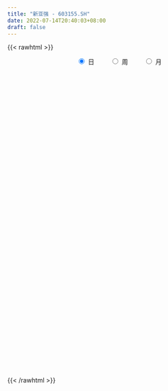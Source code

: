 ```yaml
---
title: "新亚强 - 603155.SH"
date: 2022-07-14T20:40:03+08:00
draft: false
---
```

{{< rawhtml >}}
    <div style="text-align: center">
        <label style="padding: 1rem;"><input style="margin-right: .5rem" type="radio" name="period" value="D" checked onclick="period_change(this)">日</label>
        <label style="padding: 1rem;"><input style="margin-right: .5rem" type="radio" name="period" value="W" onclick="period_change(this)">周</label>
        <label style="padding: 1rem;"><input style="margin-right: .5rem" type="radio" name="period" value="M" onclick="period_change(this)">月</label>
    </div>
    <div id="chart" style="height: 700px;"></div> 
    <script type="text/javascript">
        const D_v = [2414.57,8352.86,31659.0,10694.0,133018.47,114106.49,79923.7,61634.74,52717.98,38882.07,50393.34,85886.61,69525.18,61823.16,85232.0,49557.25,38184.19,37395.96,28034.02,25984.31,18025.62,13887.22,24517.05,77130.79,76367.23,40359.16,29489.84,36911.74,24663.88,22888.66,34812.54,33581.29,20631.08,43299.77,34887.18,43182.55,42219.74,54684.02,52081.02,62813.73,39204.67,32555.64,55816.48,50412.89,92476.45,65145.58,51454.07,39591.82,40598.92,44161.35,68801.12,50462.66,38496.68,38474.87,36263.2,27088.98,29792.45,18061.71,19647.12,27623.89,19698.21,13128.52,12598.98,27465.77,17713.25,16117.83,12436.55,15502.01,9098.97,24014.18,13268.0,12500.66,16452.62,13990.66,14350.7,13849.0,15924.44,9116.37,16024.1,12142.0,19321.45,11811.67,15769.85,13102.81,10718.2,18884.56,10010.57,9820.61,9720.39,15295.97,15094.24,13867.92,9808.91,18852.07,12024.7,11437.75,12092.07,35636.89,49380.89,26080.84,20647.04,15007.51,11797.5,17050.08,18762.84,17796.77,14814.87,8721.31,16662.2,12656.37,14098.57,15242.48,21306.94,12920.99,18774.4,14607.0,11294.61,25875.78,18686.18,14224.86,20780.02,8665.0,9684.06,15723.36,6510.0,3903.0,8221.0,5332.72,5250.0,4816.3,52265.0,31526.54,17788.7,14230.0,16488.83,6894.0,9428.6,10684.3,4785.0,6130.5,12559.0,14220.58,6157.67,19997.85,9918.87,8474.07,11103.81,7163.31,9566.19,5836.0,6640.5,12992.51,9505.0,7773.44,25866.27,22606.89,32978.96,15987.1,12529.57,13500.7,13685.7,21392.93,18469.73,31142.41,19575.92,31539.27,24807.04,26865.28,19617.57,10130.45,11868.92,14065.1,7289.5,20668.22,74382.1,55000.45,48942.96,24554.6,28585.27,29424.94,26892.22,22582.79,51660.07,47087.29,19297.48,10402.19,12717.86,19392.07,10035.0,13028.7,16957.02,26793.78,20415.16,12808.55,19722.9,16873.52,11971.2,21076.79,30362.55,32525.14,18318.7,19460.18,28136.96,45736.61,38641.79,23103.78,24791.98,28813.86,19940.0,19415.0,26526.94,20658.98,16626.88,11978.0,19375.2,28986.0,23708.9,19214.51,31867.78,29522.36,23352.94,31364.19,48097.69,34755.78,20349.97,21311.2,18289.13,19908.46,27226.16,26946.61,19299.86,29065.93,29885.52,26493.73,27004.55,27544.02,19777.29,28287.0,26610.69,39153.1,38216.32,23354.7,27940.4,50119.56,49403.5,28529.5,31058.38,24081.2,23692.28,16804.77,22447.29,25600.76,19813.7,48092.78,34105.93,30925.23,77827.83,71559.18,71357.74,125331.82,88292.46,30461.88,84198.58,66974.22,71685.0,53478.38,43881.29,56366.77,52014.95,34846.92,30462.19,46003.79,55020.01,66048.49,44531.4,42727.72,38928.72,32022.22,48712.39,33856.0,45829.0,43274.0,24608.7,34300.0,43897.0,26258.92,30771.57,21046.7,20997.7,48993.87,38004.87,25997.0,15200.4,21021.0,26449.4,24959.0,31643.04,20065.87,18206.21,13510.0,18885.87,30116.0,13589.87,15754.99,21031.98,17795.13,17656.21,12651.4,10612.0,9909.0,17447.87,10296.0,8582.99,10721.7,18545.0,11821.0,11157.0,7131.49,8630.0,12220.0,6982.07,4954.0,9434.0,11448.98,6845.87,7936.0,8662.0,11793.0,6665.87,28953.36,22261.55,10834.7,12630.52,8380.0,7707.99,18949.34,10080.19,7368.17,7231.0,5947.97,9108.87,8468.34,6454.01,16390.46,19760.97,11155.17,10254.15,8586.98,11946.68,12940.0,8371.98,6694.0,6139.0,5316.51,6134.0,8742.0,14031.0,13461.87,10162.0,9948.5,10670.4,7629.0,7663.0,7676.0,7903.57,8494.4,8359.0,6648.0,5500.0,4746.0,6568.0,8717.0,7061.97,5239.4,4128.0,4007.0,3527.5,2833.0,3784.0,15916.5,13559.34,8390.27,18575.47,26128.3,21327.0,16196.0,9876.0,11795.0,12353.0,7595.97,7317.0,6901.0,7425.0,9060.7,7517.0,9684.0,11874.0,17588.66,14605.0,13931.46,21464.46,34133.0,41540.54,21415.0,35484.27,23414.06,44624.52,28664.87,21006.0,13572.0,10911.87,17210.0,10364.0,11475.16,12904.83,15489.0,16939.1,10953.0,18681.02,17694.11,11800.79,11991.26,16691.11,20030.39,12518.15,18608.7,26220.64,39314.23,43632.2,63641.53,53920.71,28461.7,39890.21,25847.96,20847.55,21334.1,19541.1,30319.88,24511.6,23620.78,20004.0,31370.66,23597.45,19160.05,21167.94,18094.09,16378.0,14655.4,16741.5,14530.69,9897.45,10662.95]
const D_histogram = [0.0,0.2929230769,0.1388574184,-0.2557033958,-0.6323167813,-1.0766909246,-1.429935523,-1.6385529165,-1.625063793,-1.5344598978,-1.3221075523,-0.9847664264,-0.7236467588,-0.4629897844,-0.1329068528,0.0003285294,0.093819596,0.1017635382,0.0905395408,0.0734270626,0.104407639,0.1311229827,0.2396194889,0.5360927031,0.7166425396,0.8517263529,0.8452675784,0.7351029865,0.6680599508,0.6274838276,0.6507804518,0.5958967973,0.478213942,0.4947275802,0.4274337982,0.4537543357,0.499322306,0.3370855092,0.0663770311,0.0722958022,0.0603093108,0.1090668256,0.2033037981,0.4967797374,0.6044186159,0.7174699056,0.7823178074,0.7237018887,0.6529421833,0.6699659302,0.7319331239,0.5771989371,0.4127754232,0.2397465541,0.1368565904,-0.0612178482,-0.1667539409,-0.2562395967,-0.3463445576,-0.4594046188,-0.5301008432,-0.5482701863,-0.5613089142,-0.4594026419,-0.4499284302,-0.4870110164,-0.5240553323,-0.5579393089,-0.5070224555,-0.3451171964,-0.308333059,-0.237602507,-0.1493994448,-0.1062204982,-0.166673522,-0.2317344064,-0.300850053,-0.2660900293,-0.3078373131,-0.3442318556,-0.3892570301,-0.3611393848,-0.2833608641,-0.1963944333,-0.1773417533,-0.2014506719,-0.1736700949,-0.1622899097,-0.0829201223,-0.0874373878,-0.0745360892,0.0081268307,0.0848525924,0.1587469841,0.2566255473,0.2929834601,0.3009712435,0.519816062,0.7043644423,0.6659601213,0.524684795,0.3819396596,0.3169996545,0.31563351,0.2232784184,0.0737584908,-0.0911577445,-0.1203013382,-0.055523381,0.0189048482,0.0788443496,0.1927511376,0.292591593,0.3068772596,0.2801304145,0.230343356,0.13948211,0.2532360777,0.2908637923,0.3074977272,0.2953604537,0.2479222448,0.1177385072,-0.1005102627,-0.2563491225,-0.31071022,-0.2947182688,-0.2986146555,-0.2904792733,-0.2490399549,-0.0734592849,-0.0627926307,-0.0116790129,-0.0533768349,-0.1528540739,-0.2038492824,-0.2181281434,-0.1832593406,-0.1719645903,-0.1743693935,-0.2122789201,-0.1538228647,-0.1155380488,-0.013782244,0.0548064286,0.1193077911,0.130369041,0.1542831484,0.1827333886,0.1463867001,0.1265196282,0.1694270693,0.1769309614,0.1703824398,0.2456021686,0.3471480806,0.2255076595,0.1727811539,0.122860928,0.106392625,-0.0071887101,0.006850412,0.0337576264,0.1597784631,0.1865126639,0.2787392312,0.2757189621,0.2986835755,0.2626600932,0.1877628871,0.0696624874,-0.0911825995,-0.1974275028,-0.1555787062,0.0704269539,0.3079530248,0.4304182648,0.5697294367,0.7863027052,0.8690402785,0.9036939301,0.8437064275,0.4365273322,0.172233488,-0.0158439027,-0.1992235189,-0.3140701603,-0.496649882,-0.6037666149,-0.7216872829,-0.7485702748,-0.6450777907,-0.566569907,-0.518033252,-0.4296570476,-0.4788697196,-0.4147289554,-0.2608977381,-0.0512997871,0.1153725768,0.15998597,0.2504744379,0.5820203106,0.7466447267,0.9718129449,1.0492406812,1.0550588196,0.9303207974,0.7626328255,0.5482735244,0.2718911462,0.0604855369,-0.0794660442,-0.2181681433,-0.2621650027,-0.1666791642,-0.2940805124,-0.3387688461,-0.2863798475,-0.494326577,-0.310330797,-0.1538162294,-0.2323406414,-0.4203518163,-0.5053527371,-0.5425173187,-0.5260926217,-0.4572340188,-0.2840499225,-0.0532696406,0.0848480183,0.3871963884,0.4917606825,0.2743025029,0.1938039937,-0.003841932,-0.079472681,-0.0840535077,-0.0047411351,0.2985055655,0.3426269338,0.3035645192,0.2041473028,0.3843537404,0.1844972789,0.0194098296,-0.23078513,-0.4204884569,-0.4726673075,-0.4635538233,-0.5686070953,-0.6465174057,-0.5678402085,-0.3434312066,-0.2620232977,-0.414314897,-0.1808522923,0.3278778187,1.0174623888,1.6836556625,1.6084729648,1.8844750807,2.0338066553,2.1959408925,2.2555924036,1.775596446,0.8757287089,0.0131407207,-0.4764824493,-0.8695970373,-1.0902874825,-1.0210114162,-0.7974596745,-0.4590325359,-0.4705405712,-0.2325601676,-0.2700707461,-0.2696262387,-0.7279007029,-1.0012851473,-1.1351507704,-1.380009588,-1.4212703796,-1.3799335056,-1.5436711766,-1.4894393028,-1.301865592,-1.1786185468,-1.0292652829,-0.6412035282,-0.425539225,-0.4080379735,-0.294557987,-0.1804428542,-0.0076827983,0.1800323696,0.3496396732,0.4528987824,0.4053804288,0.3529931053,0.3269372886,0.3926729497,0.406939809,0.2430437097,0.0048724036,-0.2348319264,-0.4451654305,-0.5363426651,-0.5206677216,-0.5059398027,-0.3676181152,-0.2635425688,-0.2266302902,-0.2281276999,-0.315642423,-0.4804820009,-0.5047233857,-0.4518211163,-0.4135750888,-0.4793895743,-0.4118787455,-0.3163711277,-0.2248320277,-0.0602944311,0.040039214,0.0973328597,0.051672462,0.1620146962,0.1929514323,0.4464727647,0.6280016198,0.7055963518,0.6166448523,0.5841925573,0.5970952286,0.6848896585,0.6373247084,0.484261957,0.3702745012,0.3139899361,0.2239933482,0.2147149869,0.143707166,0.2403434963,0.4141061229,0.4870347551,0.4975730926,0.4953996674,0.4663746283,0.2505849338,0.1422648638,0.0907043233,0.0402014663,-0.0077208157,-0.0763847698,-0.2423440038,-0.1454127435,-0.2011632389,-0.2024500492,-0.1333333038,-0.0112829379,0.058438927,-0.0073432073,-0.1635259512,-0.3301575579,-0.5461811938,-0.7691064437,-0.8023144439,-0.7813267926,-0.8482196769,-1.0024069003,-0.9354596057,-0.8302042444,-0.6350023319,-0.4841066077,-0.3231156057,-0.1966852327,-0.0802272503,0.0400125812,0.3144962412,0.3508247614,0.3915315285,0.5340644626,0.7764033772,0.9934350467,0.9965301787,0.9013910861,0.6155110164,0.4240490935,0.1719252115,0.0662740027,-0.1636309066,-0.2075490896,-0.159560681,-0.2214067112,-0.408336742,-0.5710397021,-0.7068124007,-1.0448063953,-1.0274093657,-0.6677677564,-0.2960161297,0.000056827,0.0787363499,0.3129678735,0.370690012,0.5417377799,0.4685660871,0.2865716734,0.1786354968,0.0859925666,0.0860913743,0.1058269091,0.1570162461,0.2657222205,0.1999578031,0.16248573,-0.9207760487,-1.5150950858,-1.8155709619,-1.9087912587,-1.847554251,-1.629155165,-1.3321109561,-1.0576593329,-0.7742451779,-0.482989619,-0.1416360595,0.1401561425,0.4384480593,0.5657958381,0.6437659924,0.7407539787,0.7650318251,0.7362527808,0.70276723,0.6664853515,0.7271128923,0.7026089093,0.6748452424,0.5843289966,0.5689365924,0.4999467981,0.4668488242,0.4211802639,0.3409869978,0.2413046469,0.1596095122,0.0369476835,-0.083347345,-0.1446087484,-0.1302282876]
const D_fast = [0.0,0.3661538462,0.2468025422,-0.2116841209,-0.7463767018,-1.4599235762,-2.1706520553,-2.7889076779,-3.1816845027,-3.4746955819,-3.5928701246,-3.5017206052,-3.4215126274,-3.2766030991,-2.9797468807,-2.8464293662,-2.7294834005,-2.6960985738,-2.684687686,-2.6834433985,-2.6263609123,-2.566864823,-2.3984634445,-1.9679670546,-1.6082565832,-1.2602411816,-1.0553830615,-0.9817719069,-0.8817999549,-0.7655051212,-0.579513384,-0.4854228391,-0.4835522089,-0.3433566757,-0.3037920082,-0.1640328867,0.0063656601,-0.0715997594,-0.3257139798,-0.3017212581,-0.2986304218,-0.2226062006,-0.0775432786,0.3401275951,0.5988711276,0.8912898937,1.1517172473,1.2740268007,1.3665026411,1.5510178706,1.7959683454,1.7855338928,1.7243042347,1.6112120041,1.5425361881,1.3291572873,1.1819327094,1.0283871545,0.8516960542,0.6237848382,0.4205634031,0.2653265134,0.1119605569,0.0990161687,-0.0039917271,-0.1628270674,-0.3308852164,-0.5042540202,-0.5800927807,-0.5044668207,-0.544765948,-0.5334360228,-0.4825828218,-0.4659589997,-0.5680804041,-0.6910748901,-0.8354030499,-0.8671655335,-0.9858721456,-1.108324652,-1.2506640841,-1.3128312849,-1.3058929803,-1.2680251578,-1.2933079162,-1.3677795027,-1.3834164494,-1.4126087416,-1.3539689848,-1.3803455972,-1.386078321,-1.3013836934,-1.2034447836,-1.0898636459,-0.9278286959,-0.818224918,-0.7349943237,-0.3861954898,-0.0255559989,0.1025297105,0.0924255829,0.0451653624,0.0594752709,0.1370175039,0.1004820169,-0.030598288,-0.2183039594,-0.2775228877,-0.2266257758,-0.1474713345,-0.0678207457,0.0942738267,0.2672621803,0.3582671618,0.4015529204,0.4093517009,0.3533609824,0.5304239696,0.6407676322,0.7342759989,0.7959788389,0.8105211911,0.7097720803,0.4663957447,0.2464696043,0.1144309519,0.0567433358,-0.0218067148,-0.0862911508,-0.1071118212,0.0501040276,0.0450725241,0.0932663887,0.038224358,-0.0994663995,-0.2014239287,-0.2702348255,-0.2811808578,-0.3128772551,-0.3588744067,-0.4498536634,-0.4298533241,-0.4204530204,-0.3221427766,-0.2398524969,-0.1455241866,-0.1018706765,-0.0393857819,0.0347478054,0.034997792,0.0467606271,0.1320248355,0.1837614679,0.2198085564,0.3564288273,0.5447617595,0.4794982532,0.4699670361,0.4507620421,0.4608918954,0.3455133828,0.3612651079,0.3966117288,0.5625771814,0.6359395482,0.7978509233,0.8637603947,0.961395902,0.991037443,0.9630809587,0.8623961809,0.678755444,0.5231536651,0.5261077851,0.7697201836,1.0842345108,1.3143043169,1.596047848,2.0091967929,2.3091944358,2.5697715699,2.7207106742,2.422663412,2.2014279398,2.0093895733,1.7762040774,1.582839896,1.2760977038,1.0180393172,0.7196968284,0.5056712679,0.4478943043,0.3847597112,0.3037880531,0.2847499957,0.1158198938,0.0762784191,0.164885202,0.3616582062,0.5571737143,0.6417835999,0.7948906773,1.2719416276,1.6232272254,2.0913486798,2.4310865865,2.7006694298,2.8085116069,2.8314818414,2.7541909215,2.5457813298,2.3494971047,2.1896790126,1.9964348776,1.8868967675,1.940712815,1.7397913386,1.6104107935,1.5912048302,1.2596764564,1.3660895373,1.4841500475,1.3475404751,1.0544413461,0.8431022411,0.6703083298,0.5552098714,0.5097599695,0.6119315852,0.8293944569,0.9887241204,1.3878715876,1.6153760524,1.4664934985,1.4344459877,1.2358395791,1.1403406597,1.1147464561,1.192873545,1.5707466369,1.7005247387,1.7373534539,1.6889730632,1.9652679358,1.8115357941,1.6513008021,1.34340956,1.0485841189,0.8782384415,0.7714634698,0.524258424,0.2847187621,0.2214359073,0.3599871075,0.375889192,0.1200188685,0.3082684,0.8989679657,1.842918133,2.9300253224,3.2569608659,4.004081752,4.6618649903,5.3729844507,5.9965340627,5.9604372166,5.2795016567,4.4201988487,3.8114550664,3.2009412191,2.7076789032,2.5217021155,2.5458889386,2.7695579432,2.6404147651,2.8202551268,2.7152268617,2.6482648095,2.0080151696,1.4843094384,1.0666561226,0.476794908,0.0802165215,-0.2234299809,-0.773085446,-1.0912133979,-1.2291060851,-1.4005136766,-1.5084767334,-1.2807158608,-1.1714363639,-1.2559446057,-1.216104116,-1.1470996967,-0.9762603404,-0.7435370801,-0.4865198582,-0.2700360534,-0.2162092998,-0.180348347,-0.1246698416,0.0392340569,0.1552358685,0.0521006967,-0.1848525085,-0.4832648202,-0.8048896818,-1.0301525827,-1.1446445697,-1.2564016014,-1.2099844428,-1.1717945385,-1.1915398324,-1.2500691672,-1.4164944959,-1.7014545741,-1.8518768054,-1.911929815,-1.9770775598,-2.1627394388,-2.1981982964,-2.1817834606,-2.1464523674,-1.9969883786,-1.88664493,-1.8050180694,-1.8377603517,-1.6869144434,-1.6077398492,-1.2426003256,-0.9040710655,-0.6500772456,-0.5848675321,-0.4712716877,-0.3090952093,-0.0500783648,0.0616878622,0.0296906001,0.0082717696,0.0304846886,-0.0035135623,0.0408868231,0.0058057937,0.1625279981,0.4398171554,0.6345044763,0.769436087,0.8911125787,0.9786811967,0.8255377356,0.7527838816,0.7238994218,0.6834469315,0.6335944455,0.545834299,0.319289064,0.3798671384,0.2738258333,0.2219265107,0.2577099302,0.3769395616,0.4612711582,0.3936532221,0.1965889904,-0.0525820058,-0.4051509401,-0.8203528009,-1.0541394122,-1.228483459,-1.5074312625,-1.912220211,-2.0791378179,-2.1814335176,-2.1449821881,-2.1151131159,-2.0349010152,-1.9576419504,-1.8612407806,-1.7309978038,-1.3778900835,-1.253855373,-1.1152657237,-0.839216674,-0.4027769151,0.0626135161,0.3148411928,0.4450498717,0.3130475561,0.2275979065,0.0184553274,-0.0706273807,-0.3414400167,-0.437245472,-0.4291472336,-0.5463449416,-0.835359158,-1.1408220436,-1.4532978424,-2.0524934359,-2.2919487477,-2.0992490775,-1.8015014832,-1.5054143197,-1.4070507094,-1.0945772174,-0.9441825759,-0.6377003631,-0.593730534,-0.7040820294,-0.7673593318,-0.8385041204,-0.8168824691,-0.770690207,-0.6802468085,-0.505110279,-0.5208852456,-0.5177358862,-1.8311916771,-2.8042844856,-3.5586531022,-4.1290712137,-4.5297227687,-4.718612474,-4.754596004,-4.7445592142,-4.6547063536,-4.4841981995,-4.1782536548,-3.8614224172,-3.4535184856,-3.1847217473,-2.9458100948,-2.6636336139,-2.4480978112,-2.2928136604,-2.1506074036,-2.0202679442,-1.7778621804,-1.626713936,-1.4857662923,-1.4302002889,-1.3033585451,-1.2473616398,-1.1637474077,-1.104120902,-1.0990674186,-1.1384236078,-1.1802163645,-1.2936412722,-1.4347731371,-1.5321867276,-1.5503633386]
const D_slow = [0.0,0.0732307692,0.1079451238,0.0440192749,-0.1140599205,-0.3832326516,-0.7407165324,-1.1503547615,-1.5566207097,-1.9402356842,-2.2707625722,-2.5169541788,-2.6978658685,-2.8136133147,-2.8468400279,-2.8467578955,-2.8233029965,-2.797862112,-2.7752272268,-2.7568704611,-2.7307685514,-2.6979878057,-2.6380829335,-2.5040597577,-2.3248991228,-2.1119675346,-1.90065064,-1.7168748933,-1.5498599056,-1.3929889488,-1.2302938358,-1.0813196365,-0.961766151,-0.8380842559,-0.7312258064,-0.6177872224,-0.4929566459,-0.4086852686,-0.3920910109,-0.3740170603,-0.3589397326,-0.3316730262,-0.2808470767,-0.1566521423,-0.0055474884,0.1738199881,0.3693994399,0.5503249121,0.7135604579,0.8810519404,1.0640352214,1.2083349557,1.3115288115,1.37146545,1.4056795976,1.3903751356,1.3486866503,1.2846267512,1.1980406118,1.0831894571,0.9506642463,0.8135966997,0.6732694711,0.5584188106,0.4459367031,0.324183949,0.1931701159,0.0536852887,-0.0730703252,-0.1593496243,-0.236432889,-0.2958335158,-0.333183377,-0.3597385015,-0.4014068821,-0.4593404837,-0.5345529969,-0.6010755042,-0.6780348325,-0.7640927964,-0.8614070539,-0.9516919001,-1.0225321161,-1.0716307245,-1.1159661628,-1.1663288308,-1.2097463545,-1.2503188319,-1.2710488625,-1.2929082095,-1.3115422318,-1.3095105241,-1.288297376,-1.24861063,-1.1844542432,-1.1112083781,-1.0359655673,-0.9060115518,-0.7299204412,-0.5634304109,-0.4322592121,-0.3367742972,-0.2575243836,-0.1786160061,-0.1227964015,-0.1043567788,-0.1271462149,-0.1572215495,-0.1711023947,-0.1663761827,-0.1466650953,-0.0984773109,-0.0253294126,0.0513899023,0.1214225059,0.1790083449,0.2138788724,0.2771878918,0.3499038399,0.4267782717,0.5006183851,0.5625989463,0.5920335731,0.5669060074,0.5028187268,0.4251411718,0.3514616046,0.2768079407,0.2041881224,0.1419281337,0.1235633125,0.1078651548,0.1049454016,0.0916011929,0.0533876744,0.0024253538,-0.0521066821,-0.0979215172,-0.1409126648,-0.1845050132,-0.2375747432,-0.2760304594,-0.3049149716,-0.3083605326,-0.2946589255,-0.2648319777,-0.2322397174,-0.1936689303,-0.1479855832,-0.1113889082,-0.0797590011,-0.0374022338,0.0068305066,0.0494261165,0.1108266587,0.1976136788,0.2539905937,0.2971858822,0.3279011142,0.3544992704,0.3527020929,0.3544146959,0.3628541025,0.4027987183,0.4494268843,0.5191116921,0.5880414326,0.6627123265,0.7283773498,0.7753180716,0.7927336934,0.7699380435,0.7205811678,0.6816864913,0.6992932298,0.776281486,0.8838860522,1.0263184113,1.2228940876,1.4401541573,1.6660776398,1.8770042467,1.9861360797,2.0291944517,2.0252334761,1.9754275963,1.8969100563,1.7727475858,1.6218059321,1.4413841113,1.2542415426,1.092972095,0.9513296182,0.8218213052,0.7144070433,0.5946896134,0.4910073745,0.42578294,0.4129579932,0.4418011375,0.4817976299,0.5444162394,0.6899213171,0.8765824987,1.119535735,1.3818459053,1.6456106102,1.8781908095,2.0688490159,2.205917397,2.2738901836,2.2890115678,2.2691450568,2.2146030209,2.1490617702,2.1073919792,2.0338718511,1.9491796396,1.8775846777,1.7540030334,1.6764203342,1.6379662769,1.5798811165,1.4747931624,1.3484549782,1.2128256485,1.0813024931,0.9669939884,0.8959815077,0.8826640976,0.9038761021,1.0006751992,1.1236153699,1.1921909956,1.240641994,1.239681511,1.2198133408,1.1987999638,1.1976146801,1.2722410714,1.3578978049,1.4337889347,1.4848257604,1.5809141955,1.6270385152,1.6318909726,1.5741946901,1.4690725758,1.350905749,1.2350172931,1.0928655193,0.9312361679,0.7892761158,0.7034183141,0.6379124897,0.5343337654,0.4891206924,0.571090147,0.8254557442,1.2463696599,1.6484879011,2.1196066713,2.6280583351,3.1770435582,3.7409416591,4.1848407706,4.4037729478,4.407058128,4.2879375157,4.0705382564,3.7979663857,3.5427135317,3.3433486131,3.2285904791,3.1109553363,3.0528152944,2.9852976079,2.9178910482,2.7359158725,2.4855945856,2.201806893,1.856804496,1.5014869011,1.1565035247,0.7705857306,0.3982259049,0.0727595069,-0.2218951298,-0.4792114505,-0.6395123326,-0.7458971388,-0.8479066322,-0.921546129,-0.9666568425,-0.9685775421,-0.9235694497,-0.8361595314,-0.7229348358,-0.6215897286,-0.5333414523,-0.4516071301,-0.3534388927,-0.2517039405,-0.1909430131,-0.1897249121,-0.2484328938,-0.3597242514,-0.4938099176,-0.623976848,-0.7504617987,-0.8423663275,-0.9082519697,-0.9649095423,-1.0219414672,-1.100852073,-1.2209725732,-1.3471534196,-1.4601086987,-1.5635024709,-1.6833498645,-1.7863195509,-1.8654123328,-1.9216203397,-1.9366939475,-1.926684144,-1.9023509291,-1.8894328136,-1.8489291396,-1.8006912815,-1.6890730903,-1.5320726854,-1.3556735974,-1.2015123844,-1.055464245,-0.9061904379,-0.7349680233,-0.5756368462,-0.4545713569,-0.3620027316,-0.2835052476,-0.2275069105,-0.1738281638,-0.1379013723,-0.0778154982,0.0257110325,0.1474697213,0.2718629944,0.3957129113,0.5123065684,0.5749528018,0.6105190178,0.6331950986,0.6432454651,0.6413152612,0.6222190688,0.5616330678,0.5252798819,0.4749890722,0.4243765599,0.391043234,0.3882224995,0.4028322312,0.4009964294,0.3601149416,0.2775755521,0.1410302537,-0.0512463572,-0.2518249682,-0.4471566664,-0.6592115856,-0.9098133107,-1.1436782121,-1.3512292732,-1.5099798562,-1.6310065081,-1.7117854095,-1.7609567177,-1.7810135303,-1.771010385,-1.6923863247,-1.6046801344,-1.5067972522,-1.3732811366,-1.1791802923,-0.9308215306,-0.6816889859,-0.4563412144,-0.3024634603,-0.1964511869,-0.1534698841,-0.1369013834,-0.17780911,-0.2296963824,-0.2695865527,-0.3249382305,-0.427022416,-0.5697823415,-0.7464854417,-1.0076870405,-1.264539382,-1.4314813211,-1.5054853535,-1.5054711467,-1.4857870593,-1.4075450909,-1.3148725879,-1.1794381429,-1.0622966212,-0.9906537028,-0.9459948286,-0.924496687,-0.9029738434,-0.8765171161,-0.8372630546,-0.7708324995,-0.7208430487,-0.6802216162,-0.9104156284,-1.2891893998,-1.7430821403,-2.220279955,-2.6821685177,-3.089457309,-3.422485048,-3.6868998812,-3.8804611757,-4.0012085804,-4.0366175953,-4.0015785597,-3.8919665449,-3.7505175854,-3.5895760873,-3.4043875926,-3.2131296363,-3.0290664411,-2.8533746336,-2.6867532957,-2.5049750727,-2.3293228453,-2.1606115347,-2.0145292856,-1.8722951375,-1.7473084379,-1.6305962319,-1.5253011659,-1.4400544165,-1.3797282547,-1.3398258767,-1.3305889558,-1.351425792,-1.3875779792,-1.420135051]
const D_data = [['2020-09-01', 38.22, 45.86, 38.22, 45.86],['2020-09-02', 50.45, 50.45, 50.45, 50.45],['2020-09-03', 49.0, 45.41, 45.41, 49.0],['2020-09-04', 40.87, 40.87, 40.87, 40.87],['2020-09-07', 39.0, 38.64, 38.01, 42.33],['2020-09-08', 36.5, 34.84, 34.8, 36.97],['2020-09-09', 33.75, 32.73, 32.63, 33.75],['2020-09-10', 33.1, 31.65, 31.6, 33.25],['2020-09-11', 31.21, 32.4, 31.21, 32.76],['2020-09-14', 32.6, 32.13, 31.9, 32.62],['2020-09-15', 32.07, 33.03, 31.73, 33.3],['2020-09-16', 33.0, 34.82, 33.0, 35.69],['2020-09-17', 34.01, 34.43, 33.64, 35.56],['2020-09-18', 34.31, 34.97, 34.31, 36.09],['2020-09-21', 35.05, 36.8, 34.73, 36.88],['2020-09-22', 36.1, 35.13, 34.82, 36.45],['2020-09-23', 35.1, 34.88, 34.62, 35.95],['2020-09-24', 34.55, 33.76, 33.28, 34.8],['2020-09-25', 33.94, 33.19, 33.02, 34.2],['2020-09-28', 33.3, 32.71, 32.11, 33.4],['2020-09-29', 32.93, 33.03, 32.83, 33.47],['2020-09-30', 33.08, 32.84, 32.5, 33.33],['2020-10-09', 33.07, 34.0, 33.07, 34.15],['2020-10-12', 34.12, 37.4, 34.12, 37.4],['2020-10-13', 37.08, 37.4, 36.66, 38.49],['2020-10-14', 37.6, 38.0, 36.99, 38.3],['2020-10-15', 37.8, 36.97, 36.95, 38.75],['2020-10-16', 37.27, 35.73, 35.06, 37.5],['2020-10-19', 35.69, 36.12, 35.42, 36.8],['2020-10-20', 35.91, 36.47, 35.21, 36.58],['2020-10-21', 36.26, 37.55, 36.11, 37.77],['2020-10-22', 37.05, 36.82, 36.34, 38.06],['2020-10-23', 36.4, 35.85, 35.53, 36.99],['2020-10-26', 35.9, 37.52, 35.9, 38.49],['2020-10-27', 37.81, 36.59, 36.11, 37.98],['2020-10-28', 36.59, 37.91, 36.27, 38.68],['2020-10-29', 37.42, 38.65, 37.05, 39.08],['2020-10-30', 38.4, 36.0, 36.0, 38.6],['2020-11-02', 35.73, 33.57, 33.0, 36.22],['2020-11-03', 33.55, 36.32, 33.49, 36.93],['2020-11-04', 36.04, 36.08, 35.25, 36.8],['2020-11-05', 36.5, 36.96, 36.48, 37.38],['2020-11-06', 37.06, 38.0, 36.45, 38.36],['2020-11-09', 38.84, 41.8, 38.84, 41.8],['2020-11-10', 45.44, 40.99, 40.91, 45.5],['2020-11-11', 40.62, 42.2, 40.0, 43.34],['2020-11-12', 41.92, 42.72, 41.6, 43.49],['2020-11-13', 42.1, 41.86, 40.68, 42.47],['2020-11-16', 41.77, 42.0, 41.2, 43.49],['2020-11-17', 42.6, 43.6, 42.03, 43.98],['2020-11-18', 42.77, 45.08, 42.1, 46.98],['2020-11-19', 45.0, 42.8, 42.33, 45.92],['2020-11-20', 42.21, 42.39, 41.21, 43.86],['2020-11-23', 42.69, 41.82, 41.42, 43.23],['2020-11-24', 41.2, 42.3, 40.48, 42.93],['2020-11-25', 42.3, 40.52, 40.44, 42.49],['2020-11-26', 40.2, 40.96, 40.01, 41.49],['2020-11-27', 41.0, 40.65, 40.04, 41.48],['2020-11-30', 40.3, 40.09, 39.82, 40.88],['2020-12-01', 40.05, 39.09, 38.97, 40.38],['2020-12-02', 38.96, 38.87, 38.38, 39.45],['2020-12-03', 38.7, 38.98, 38.42, 39.2],['2020-12-04', 38.98, 38.62, 38.51, 39.16],['2020-12-07', 38.94, 39.98, 38.88, 41.2],['2020-12-08', 39.9, 38.83, 38.66, 39.9],['2020-12-09', 38.56, 37.85, 37.6, 39.38],['2020-12-10', 37.85, 37.28, 37.05, 38.0],['2020-12-11', 37.28, 36.71, 36.37, 37.97],['2020-12-14', 37.13, 37.39, 36.2, 37.57],['2020-12-15', 37.55, 39.0, 37.16, 39.06],['2020-12-16', 38.89, 37.68, 37.56, 38.95],['2020-12-17', 37.68, 38.14, 36.93, 38.58],['2020-12-18', 38.69, 38.59, 37.8, 39.14],['2020-12-21', 39.36, 38.23, 38.05, 39.36],['2020-12-22', 38.0, 36.72, 36.62, 38.22],['2020-12-23', 36.5, 36.1, 35.94, 36.98],['2020-12-24', 36.43, 35.4, 35.0, 36.43],['2020-12-25', 35.6, 36.3, 35.2, 36.3],['2020-12-28', 36.3, 35.0, 34.68, 36.46],['2020-12-29', 35.0, 34.49, 34.44, 35.98],['2020-12-30', 34.61, 33.75, 33.64, 34.61],['2020-12-31', 33.78, 34.19, 33.47, 34.6],['2021-01-04', 34.1, 34.7, 34.1, 35.39],['2021-01-05', 34.7, 34.92, 33.95, 35.0],['2021-01-06', 34.71, 34.05, 34.04, 35.48],['2021-01-07', 34.02, 33.18, 32.78, 34.69],['2021-01-08', 33.05, 33.52, 32.03, 33.99],['2021-01-11', 34.15, 33.11, 33.1, 34.19],['2021-01-12', 33.15, 33.93, 33.1, 33.96],['2021-01-13', 33.93, 32.83, 32.78, 34.0],['2021-01-14', 33.07, 32.82, 31.88, 33.43],['2021-01-15', 32.71, 33.74, 32.0, 34.27],['2021-01-18', 34.19, 33.95, 33.51, 34.24],['2021-01-19', 33.95, 34.24, 33.82, 35.4],['2021-01-20', 34.3, 35.0, 33.85, 35.0],['2021-01-21', 34.92, 34.65, 34.5, 34.99],['2021-01-22', 35.06, 34.5, 34.04, 35.38],['2021-01-25', 34.18, 37.95, 33.15, 37.95],['2021-01-26', 37.98, 38.99, 37.73, 39.69],['2021-01-27', 38.0, 37.05, 36.58, 38.39],['2021-01-28', 36.63, 35.68, 35.0, 36.63],['2021-01-29', 35.62, 35.2, 34.47, 36.65],['2021-02-01', 34.85, 35.85, 34.85, 36.22],['2021-02-02', 35.65, 36.69, 35.65, 37.5],['2021-02-03', 36.3, 35.49, 35.15, 36.81],['2021-02-04', 35.16, 34.22, 33.49, 36.36],['2021-02-05', 34.08, 33.15, 32.8, 34.65],['2021-02-08', 33.1, 34.22, 32.93, 34.33],['2021-02-09', 34.23, 35.4, 34.23, 36.49],['2021-02-10', 35.4, 35.86, 34.81, 36.48],['2021-02-18', 36.11, 36.06, 35.51, 37.21],['2021-02-19', 35.96, 37.3, 35.75, 37.33],['2021-02-22', 37.2, 37.89, 36.81, 38.55],['2021-02-23', 37.18, 37.37, 36.7, 38.18],['2021-02-24', 37.47, 37.07, 36.43, 38.68],['2021-02-25', 37.29, 36.8, 36.31, 37.7],['2021-02-26', 36.28, 36.08, 35.53, 36.75],['2021-03-01', 36.08, 38.9, 36.08, 39.18],['2021-03-02', 38.9, 38.62, 37.65, 39.26],['2021-03-03', 38.32, 38.8, 38.32, 39.25],['2021-03-04', 38.69, 38.76, 37.5, 39.59],['2021-03-05', 38.35, 38.45, 37.73, 38.99],['2021-03-08', 38.61, 37.16, 37.03, 38.98],['2021-03-09', 37.03, 35.2, 34.58, 37.14],['2021-03-10', 35.22, 34.9, 34.81, 35.99],['2021-03-11', 35.29, 35.44, 34.52, 35.78],['2021-03-12', 35.63, 36.03, 35.44, 36.53],['2021-03-15', 36.06, 35.62, 35.5, 36.19],['2021-03-16', 35.84, 35.58, 35.08, 36.19],['2021-03-17', 35.57, 35.94, 35.3, 36.2],['2021-03-18', 36.01, 38.1, 36.01, 39.53],['2021-03-19', 36.59, 36.5, 36.02, 37.23],['2021-03-22', 36.39, 37.16, 36.21, 37.4],['2021-03-23', 36.89, 36.01, 36.0, 37.31],['2021-03-24', 35.82, 34.83, 34.6, 35.93],['2021-03-25', 34.86, 34.89, 34.7, 35.52],['2021-03-26', 34.92, 35.0, 34.35, 35.26],['2021-03-29', 35.0, 35.5, 34.7, 35.98],['2021-03-30', 35.1, 35.17, 34.8, 35.48],['2021-03-31', 35.17, 34.86, 34.85, 35.58],['2021-04-01', 35.0, 34.12, 33.98, 35.18],['2021-04-02', 34.2, 35.2, 34.01, 35.8],['2021-04-06', 35.23, 35.06, 34.82, 35.47],['2021-04-07', 34.9, 36.14, 34.33, 37.39],['2021-04-08', 36.02, 36.16, 35.89, 36.81],['2021-04-09', 36.15, 36.5, 35.92, 37.16],['2021-04-12', 36.5, 36.1, 36.0, 37.36],['2021-04-13', 36.11, 36.44, 35.72, 36.79],['2021-04-14', 36.45, 36.75, 36.13, 36.99],['2021-04-15', 36.7, 36.03, 35.97, 36.75],['2021-04-16', 36.03, 36.18, 35.9, 36.58],['2021-04-19', 36.0, 37.14, 35.91, 37.49],['2021-04-20', 37.0, 36.97, 36.33, 37.39],['2021-04-21', 36.61, 36.94, 36.41, 37.23],['2021-04-22', 37.38, 38.33, 36.95, 39.02],['2021-04-23', 38.52, 39.4, 37.79, 39.49],['2021-04-26', 38.5, 36.81, 36.51, 38.8],['2021-04-27', 36.76, 37.4, 36.73, 38.5],['2021-04-28', 36.94, 37.32, 36.62, 37.69],['2021-04-29', 37.4, 37.7, 37.25, 38.32],['2021-04-30', 37.57, 36.22, 36.16, 37.7],['2021-05-06', 36.04, 37.6, 36.04, 38.0],['2021-05-07', 37.5, 37.94, 36.8, 38.36],['2021-05-10', 37.97, 39.73, 37.97, 40.27],['2021-05-11', 39.49, 39.1, 38.38, 40.23],['2021-05-12', 38.9, 40.5, 38.9, 40.53],['2021-05-13', 40.2, 39.85, 39.48, 40.39],['2021-05-14', 39.81, 40.55, 39.72, 41.0],['2021-05-17', 40.33, 40.1, 38.52, 40.98],['2021-05-18', 39.41, 39.6, 39.17, 40.3],['2021-05-19', 39.67, 38.75, 38.5, 39.67],['2021-05-20', 38.71, 37.56, 37.4, 39.06],['2021-05-21', 37.63, 37.51, 37.38, 38.05],['2021-05-24', 38.1, 39.15, 38.03, 40.4],['2021-05-25', 39.66, 42.25, 39.38, 43.07],['2021-05-26', 41.67, 43.91, 41.51, 44.6],['2021-05-27', 43.9, 43.86, 43.2, 45.88],['2021-05-28', 44.13, 45.32, 44.13, 45.35],['2021-05-31', 46.13, 47.96, 46.0, 48.83],['2021-06-01', 47.59, 47.95, 45.6, 48.01],['2021-06-02', 47.41, 48.6, 46.5, 48.89],['2021-06-03', 47.19, 48.3, 46.69, 48.32],['2021-06-04', 48.3, 43.47, 43.47, 48.33],['2021-06-07', 43.0, 43.97, 43.0, 45.66],['2021-06-08', 44.0, 44.05, 43.74, 45.2],['2021-06-09', 44.07, 43.3, 43.0, 44.4],['2021-06-10', 43.21, 43.42, 42.85, 43.99],['2021-06-11', 43.42, 41.7, 40.63, 43.75],['2021-06-15', 41.62, 41.66, 41.21, 42.48],['2021-06-16', 41.38, 40.6, 40.49, 42.35],['2021-06-17', 40.3, 40.95, 40.02, 41.3],['2021-06-18', 41.15, 42.4, 40.55, 43.43],['2021-06-21', 42.1, 42.24, 41.65, 43.28],['2021-06-22', 42.25, 41.9, 41.33, 42.8],['2021-06-23', 42.15, 42.5, 41.83, 43.9],['2021-06-24', 42.2, 40.61, 40.53, 42.3],['2021-06-25', 40.46, 41.79, 40.46, 42.1],['2021-06-28', 41.8, 43.3, 41.8, 43.69],['2021-06-29', 43.28, 44.92, 43.04, 46.59],['2021-06-30', 44.99, 45.49, 44.07, 46.4],['2021-07-01', 45.7, 44.71, 44.5, 46.9],['2021-07-02', 44.5, 45.89, 44.14, 45.99],['2021-07-05', 45.56, 50.48, 45.52, 50.48],['2021-07-06', 51.53, 50.38, 48.51, 52.73],['2021-07-07', 50.43, 53.03, 49.81, 54.88],['2021-07-08', 53.11, 52.99, 52.07, 54.13],['2021-07-09', 52.96, 53.38, 52.11, 54.39],['2021-07-12', 53.5, 52.47, 51.15, 53.65],['2021-07-13', 52.44, 52.1, 51.06, 53.3],['2021-07-14', 52.05, 51.31, 51.0, 54.0],['2021-07-15', 50.56, 49.85, 48.18, 51.5],['2021-07-16', 50.45, 49.8, 49.0, 51.34],['2021-07-19', 49.82, 50.06, 48.5, 50.48],['2021-07-20', 49.01, 49.52, 48.63, 50.26],['2021-07-21', 49.69, 50.33, 49.69, 51.7],['2021-07-22', 50.22, 52.35, 49.98, 54.2],['2021-07-23', 52.14, 49.58, 49.42, 52.94],['2021-07-26', 48.99, 50.18, 48.51, 52.2],['2021-07-27', 49.99, 51.44, 49.99, 53.87],['2021-07-28', 49.5, 47.7, 46.3, 50.18],['2021-07-29', 49.12, 52.47, 48.84, 52.47],['2021-07-30', 54.7, 53.1, 51.27, 54.8],['2021-08-02', 53.31, 50.44, 49.04, 54.8],['2021-08-03', 51.0, 48.3, 47.7, 51.9],['2021-08-04', 47.61, 48.68, 47.01, 49.24],['2021-08-05', 48.96, 48.71, 47.01, 49.4],['2021-08-06', 48.83, 49.06, 47.68, 49.88],['2021-08-09', 49.46, 49.7, 48.08, 50.19],['2021-08-10', 49.34, 51.5, 49.01, 52.0],['2021-08-11', 51.43, 53.31, 50.7, 53.37],['2021-08-12', 53.56, 53.29, 52.01, 53.82],['2021-08-13', 53.4, 56.87, 52.4, 56.88],['2021-08-16', 57.0, 56.0, 54.11, 57.84],['2021-08-17', 55.3, 52.13, 52.06, 56.49],['2021-08-18', 52.01, 53.4, 51.41, 55.2],['2021-08-19', 52.88, 51.43, 49.37, 52.88],['2021-08-20', 51.3, 52.36, 50.0, 52.55],['2021-08-23', 52.15, 53.14, 52.15, 55.2],['2021-08-24', 52.88, 54.53, 52.4, 55.95],['2021-08-25', 54.29, 58.67, 53.26, 59.39],['2021-08-26', 58.35, 56.81, 56.03, 58.45],['2021-08-27', 54.77, 56.24, 54.5, 56.8],['2021-08-30', 56.24, 55.52, 55.32, 58.27],['2021-08-31', 56.47, 59.7, 56.0, 60.47],['2021-09-01', 59.7, 55.34, 53.91, 60.88],['2021-09-02', 54.62, 55.1, 53.61, 56.55],['2021-09-03', 55.1, 53.05, 51.8, 56.34],['2021-09-06', 52.63, 52.57, 50.6, 52.8],['2021-09-07', 52.2, 53.48, 51.9, 53.8],['2021-09-08', 53.6, 53.94, 53.05, 55.08],['2021-09-09', 53.13, 52.0, 51.8, 54.33],['2021-09-10', 52.54, 51.5, 50.19, 52.69],['2021-09-13', 51.05, 53.1, 50.61, 53.39],['2021-09-14', 52.36, 55.49, 51.46, 57.58],['2021-09-15', 55.01, 54.38, 53.0, 55.4],['2021-09-16', 54.0, 51.07, 50.89, 55.2],['2021-09-17', 51.18, 55.96, 51.18, 56.18],['2021-09-22', 55.19, 61.56, 51.5, 61.56],['2021-09-23', 66.9, 67.72, 65.02, 67.72],['2021-09-24', 70.0, 72.34, 66.0, 74.49],['2021-09-27', 70.33, 66.18, 65.11, 72.48],['2021-09-28', 67.79, 72.8, 67.31, 72.8],['2021-09-29', 73.02, 74.28, 69.0, 78.99],['2021-09-30', 72.33, 77.4, 67.3, 79.49],['2021-10-08', 81.73, 79.0, 74.9, 83.6],['2021-10-11', 76.66, 73.28, 71.1, 78.38],['2021-10-12', 73.6, 65.95, 65.95, 74.78],['2021-10-13', 63.5, 62.62, 61.66, 64.88],['2021-10-14', 62.0, 64.06, 60.06, 65.0],['2021-10-15', 64.53, 62.93, 60.98, 64.9],['2021-10-18', 62.72, 63.2, 61.52, 64.18],['2021-10-19', 64.32, 66.1, 61.0, 66.1],['2021-10-20', 64.58, 68.59, 63.2, 69.5],['2021-10-21', 67.0, 71.52, 67.0, 75.45],['2021-10-22', 71.05, 68.1, 67.73, 73.08],['2021-10-25', 67.0, 72.0, 66.71, 72.88],['2021-10-26', 72.02, 69.32, 67.88, 72.7],['2021-10-27', 68.85, 69.9, 68.01, 71.7],['2021-10-28', 69.64, 62.91, 62.91, 69.64],['2021-10-29', 64.35, 62.92, 61.6, 65.5],['2021-11-01', 62.77, 63.04, 60.21, 64.5],['2021-11-02', 63.33, 59.9, 58.5, 64.18],['2021-11-03', 59.83, 60.79, 58.44, 60.9],['2021-11-04', 60.71, 60.89, 58.8, 62.19],['2021-11-05', 60.9, 56.95, 56.85, 60.9],['2021-11-08', 56.8, 58.25, 56.01, 58.79],['2021-11-09', 58.2, 59.49, 57.23, 59.98],['2021-11-10', 58.97, 58.52, 57.24, 58.97],['2021-11-11', 58.62, 58.65, 58.19, 59.79],['2021-11-12', 59.06, 62.35, 58.81, 64.52],['2021-11-15', 62.07, 61.3, 59.12, 63.89],['2021-11-16', 61.01, 59.0, 58.53, 61.49],['2021-11-17', 58.85, 60.15, 58.52, 60.17],['2021-11-18', 59.66, 60.45, 59.37, 61.78],['2021-11-19', 60.24, 61.75, 59.03, 62.66],['2021-11-22', 61.4, 62.85, 60.88, 62.86],['2021-11-23', 62.69, 63.68, 62.27, 65.74],['2021-11-24', 63.45, 63.8, 63.1, 64.6],['2021-11-25', 63.71, 62.31, 61.71, 63.71],['2021-11-26', 62.05, 62.2, 61.44, 63.36],['2021-11-29', 60.75, 62.52, 60.3, 63.86],['2021-11-30', 62.37, 64.01, 62.37, 65.2],['2021-12-01', 63.67, 63.86, 63.13, 64.47],['2021-12-02', 63.85, 61.45, 61.28, 63.97],['2021-12-03', 61.45, 59.5, 59.5, 62.0],['2021-12-06', 59.29, 58.06, 57.95, 59.55],['2021-12-07', 58.08, 56.89, 56.07, 58.99],['2021-12-08', 57.07, 57.11, 56.5, 57.6],['2021-12-09', 57.28, 57.74, 56.75, 57.8],['2021-12-10', 57.75, 57.3, 56.86, 57.75],['2021-12-13', 57.35, 58.8, 56.7, 58.87],['2021-12-14', 58.7, 58.65, 57.8, 59.23],['2021-12-15', 58.45, 57.86, 57.86, 59.05],['2021-12-16', 57.96, 57.15, 56.86, 58.29],['2021-12-17', 57.28, 55.46, 54.6, 57.55],['2021-12-20', 53.24, 53.32, 53.24, 55.39],['2021-12-21', 53.49, 53.99, 52.52, 54.42],['2021-12-22', 53.99, 54.45, 53.68, 54.67],['2021-12-23', 54.03, 53.95, 53.55, 54.88],['2021-12-24', 53.94, 51.98, 51.76, 54.34],['2021-12-27', 52.31, 53.05, 51.75, 53.25],['2021-12-28', 53.07, 53.29, 52.66, 53.66],['2021-12-29', 53.26, 53.26, 52.72, 53.94],['2021-12-30', 53.91, 54.48, 53.45, 55.3],['2021-12-31', 54.35, 54.11, 53.91, 54.77],['2022-01-04', 54.0, 53.78, 52.8, 54.19],['2022-01-05', 53.07, 52.31, 51.98, 53.54],['2022-01-06', 52.47, 54.26, 52.0, 54.45],['2022-01-07', 53.79, 53.53, 53.28, 54.55],['2022-01-10', 55.66, 57.1, 54.71, 57.97],['2022-01-11', 57.11, 57.58, 56.88, 58.48],['2022-01-12', 57.81, 57.31, 57.03, 58.2],['2022-01-13', 57.12, 55.54, 55.2, 57.2],['2022-01-14', 55.52, 56.24, 55.32, 57.09],['2022-01-17', 56.9, 57.09, 55.56, 57.15],['2022-01-18', 57.09, 58.7, 56.58, 58.86],['2022-01-19', 58.8, 57.55, 57.08, 58.88],['2022-01-20', 57.45, 56.06, 55.62, 57.99],['2022-01-21', 56.07, 56.11, 55.62, 57.37],['2022-01-24', 55.98, 56.6, 54.01, 56.62],['2022-01-25', 56.48, 55.96, 54.69, 57.46],['2022-01-26', 56.08, 56.85, 55.51, 57.8],['2022-01-27', 56.7, 55.98, 55.7, 57.2],['2022-01-28', 55.98, 58.29, 54.7, 58.39],['2022-02-07', 58.5, 60.25, 58.5, 61.45],['2022-02-08', 60.57, 60.03, 58.73, 60.57],['2022-02-09', 60.38, 59.9, 59.15, 60.38],['2022-02-10', 59.87, 60.21, 59.32, 60.6],['2022-02-11', 60.46, 60.24, 59.18, 61.3],['2022-02-14', 59.5, 57.6, 57.0, 60.52],['2022-02-15', 57.95, 58.31, 57.38, 59.2],['2022-02-16', 58.45, 58.77, 57.91, 59.49],['2022-02-17', 58.75, 58.65, 58.26, 59.18],['2022-02-18', 58.1, 58.52, 57.71, 58.6],['2022-02-21', 58.52, 58.0, 57.65, 58.79],['2022-02-22', 57.94, 56.1, 55.57, 57.94],['2022-02-23', 56.41, 59.13, 56.21, 59.28],['2022-02-24', 59.13, 57.26, 56.22, 60.15],['2022-02-25', 58.0, 57.69, 57.16, 58.92],['2022-02-28', 57.8, 58.68, 56.19, 59.49],['2022-03-01', 58.26, 59.86, 58.1, 59.99],['2022-03-02', 59.69, 59.8, 58.7, 60.19],['2022-03-03', 59.52, 58.19, 58.0, 60.27],['2022-03-04', 57.96, 56.44, 56.1, 58.75],['2022-03-07', 56.6, 55.28, 54.85, 56.79],['2022-03-08', 55.26, 53.3, 53.16, 55.93],['2022-03-09', 53.0, 51.5, 49.62, 53.52],['2022-03-10', 52.45, 52.53, 51.8, 53.1],['2022-03-11', 51.98, 52.49, 50.59, 52.59],['2022-03-14', 51.5, 50.53, 50.46, 52.4],['2022-03-15', 49.88, 47.98, 47.98, 50.49],['2022-03-16', 49.3, 49.59, 46.06, 49.59],['2022-03-17', 50.2, 49.65, 49.03, 50.89],['2022-03-18', 49.23, 50.8, 49.11, 50.99],['2022-03-21', 50.9, 50.51, 50.03, 51.26],['2022-03-22', 50.51, 50.92, 50.03, 51.58],['2022-03-23', 50.8, 50.81, 50.63, 51.58],['2022-03-24', 50.4, 50.98, 50.39, 51.2],['2022-03-25', 50.97, 51.4, 50.55, 52.3],['2022-03-28', 50.9, 54.3, 50.36, 56.54],['2022-03-29', 54.26, 52.19, 51.4, 54.69],['2022-03-30', 52.57, 52.53, 51.51, 52.78],['2022-03-31', 54.06, 54.47, 53.88, 56.5],['2022-04-01', 53.54, 57.11, 53.54, 58.9],['2022-04-06', 56.77, 58.6, 56.66, 59.39],['2022-04-07', 58.6, 57.2, 56.85, 58.86],['2022-04-08', 57.09, 56.4, 56.11, 57.94],['2022-04-11', 56.15, 53.53, 53.2, 56.82],['2022-04-12', 53.97, 53.8, 51.74, 54.33],['2022-04-13', 53.2, 52.05, 51.84, 53.7],['2022-04-14', 52.02, 52.99, 51.38, 52.99],['2022-04-15', 52.48, 50.46, 50.45, 52.59],['2022-04-18', 51.19, 51.87, 49.1, 52.1],['2022-04-19', 51.8, 52.85, 51.8, 53.59],['2022-04-20', 52.84, 51.24, 50.64, 53.22],['2022-04-21', 51.03, 48.69, 48.17, 51.03],['2022-04-22', 50.79, 47.58, 47.21, 50.79],['2022-04-25', 46.15, 46.5, 42.82, 48.19],['2022-04-26', 44.18, 41.85, 41.85, 45.01],['2022-04-27', 41.6, 44.44, 40.08, 44.5],['2022-04-28', 45.76, 48.88, 45.2, 48.88],['2022-04-29', 51.0, 50.42, 47.18, 52.83],['2022-05-05', 52.5, 50.95, 49.71, 53.99],['2022-05-06', 49.1, 49.06, 48.78, 50.58],['2022-05-09', 50.57, 51.81, 50.04, 53.2],['2022-05-10', 50.98, 50.47, 49.33, 51.0],['2022-05-11', 52.45, 52.7, 51.1, 55.4],['2022-05-12', 51.55, 50.15, 49.66, 52.08],['2022-05-13', 50.59, 48.25, 47.8, 50.6],['2022-05-16', 48.43, 48.44, 48.23, 49.9],['2022-05-17', 48.56, 48.06, 47.21, 48.84],['2022-05-18', 48.85, 48.91, 48.5, 49.97],['2022-05-19', 47.95, 49.16, 47.78, 49.28],['2022-05-20', 49.44, 49.73, 48.92, 49.82],['2022-05-23', 50.05, 50.94, 49.36, 51.2],['2022-05-24', 50.97, 48.95, 48.6, 51.22],['2022-05-25', 48.4, 49.07, 47.73, 50.66],['2022-05-26', 32.99, 32.5, 32.03, 33.17],['2022-05-27', 32.16, 32.94, 32.1, 33.85],['2022-05-30', 32.65, 32.64, 31.62, 32.84],['2022-05-31', 32.59, 32.39, 31.91, 32.81],['2022-06-01', 32.5, 32.38, 32.0, 32.8],['2022-06-02', 32.41, 33.3, 32.15, 33.55],['2022-06-06', 33.81, 34.03, 33.22, 34.18],['2022-06-07', 34.03, 33.83, 33.52, 34.38],['2022-06-08', 34.0, 34.18, 33.2, 34.33],['2022-06-09', 34.18, 34.77, 33.81, 35.49],['2022-06-10', 34.15, 36.29, 34.15, 36.84],['2022-06-13', 36.4, 36.66, 36.03, 37.38],['2022-06-14', 36.0, 38.11, 35.65, 39.18],['2022-06-15', 38.21, 36.98, 36.6, 39.64],['2022-06-16', 36.62, 36.88, 36.62, 37.5],['2022-06-17', 36.58, 37.65, 36.51, 38.36],['2022-06-20', 37.98, 37.2, 36.65, 37.98],['2022-06-21', 36.73, 36.68, 36.21, 37.13],['2022-06-22', 36.87, 36.61, 36.42, 37.32],['2022-06-23', 36.49, 36.54, 35.39, 36.7],['2022-06-24', 37.0, 38.01, 36.3, 38.36],['2022-06-27', 38.16, 37.27, 37.1, 38.49],['2022-06-28', 37.28, 37.32, 36.38, 37.5],['2022-06-29', 37.47, 36.42, 36.42, 37.95],['2022-06-30', 36.75, 37.26, 35.94, 37.88],['2022-07-01', 37.2, 36.53, 36.36, 37.25],['2022-07-04', 36.5, 36.85, 35.59, 36.95],['2022-07-05', 36.65, 36.61, 36.01, 37.68],['2022-07-06', 36.27, 35.93, 35.41, 36.5],['2022-07-07', 35.76, 35.23, 34.85, 36.09],['2022-07-08', 35.56, 34.93, 34.89, 35.6],['2022-07-11', 34.93, 33.75, 33.3, 34.93],['2022-07-12', 33.99, 32.91, 32.84, 33.99],['2022-07-13', 32.8, 32.87, 32.62, 33.3],['2022-07-14', 33.17, 33.38, 32.75, 33.55]]
const W_v = [53120.43,441401.38,306510.36,238403.42,57897.15,24517.05,260258.76,136577.45,218273.26,242471.54,299080.81,242520.73,149681.21,92696.72,89235.41,75334.43,67231.17,59299.22,68485.99,63799.13,64215.5,146753.17,80222.06,38039.88,29341.05,78903.94,88231.84,44041.42,99190.56,64830.13,48379.38,44548.46,40309.81,78744.11,88682.03,39862.66,133929.92,62971.54,223548.33,159145.29,108896.89,66814.5,81791.33,121743.36,160411.12,115354.78,100674.98,135321.78,142803.77,122447.02,130705.11,155621.81,187051.34,112626.3,210765.47,268248.74,269927.14,71685.0,240588.31,242065.88,196247.05,191908.7,148068.76,126672.67,108384.12,99378.71,68623.74,65593.56,50959.49,39664.92,35056.87,83060.13,51336.69,46369.65,61703.95,39461.49,52530.87,43586.9,36904.97,32332.37,18279.5,82569.88,47399.0,45961.97,45560.7,101722.58,62955.54,153193.72,63533.03,74966.95,58177.27,116692.11,229546.35,117890.59,123104.49,89455.48,51832.59]
const W_histogram = [0.0,-0.5405356125,-0.6857537065,-0.8516257323,-0.92854767,-0.8472040204,-0.6326197176,-0.4470761889,-0.2865278461,-0.0313464781,0.3885443075,0.6762620046,0.7196460987,0.5874650165,0.3584914017,0.3219051496,0.1409681358,-0.109794237,-0.2990287349,-0.3822995,-0.3594561828,-0.2743098855,-0.3294501647,-0.1651058442,0.0475198468,0.1093978824,0.3024025324,0.261101335,0.2589447944,0.1551254305,0.1011646273,0.1512517741,0.1601991604,0.3684413088,0.2814083547,0.3259302643,0.5066291615,0.4014841107,0.8141960772,0.9115213963,0.8090943923,0.7426214346,0.6168746749,0.7597433117,1.2780957368,1.2952466581,1.2088303285,1.297953033,1.007008408,1.2470408823,1.0182207402,1.0406374596,0.7657867486,0.4219382854,0.4354509494,1.4319563604,2.2666644486,2.7302290285,1.8029863624,1.4039980607,0.6933121705,-0.2274805539,-0.5055693837,-0.7479996755,-0.8866579006,-1.1520098795,-1.4483263644,-1.7222420141,-2.0684937741,-2.0792017075,-2.047242891,-1.7755905217,-1.5451385785,-1.201650449,-0.8172589014,-0.6597284517,-0.5943467743,-0.6155983599,-0.8609405724,-1.0876870262,-1.1422700862,-0.7573714053,-0.5251743074,-0.7334291622,-1.0098800197,-0.9472440419,-0.9412337136,-0.9337853396,-0.7775553467,-1.7004382638,-2.1529606223,-2.1142006367,-1.8687503592,-1.5661759237,-1.3575134944,-1.2232157922,-1.1365897284]
const W_fast = [0.0,-0.6756695157,-0.9923260363,-1.3711044951,-1.6801633503,-1.8106207058,-1.7541913325,-1.6804168509,-1.5915004697,-1.3441557212,-0.8271288587,-0.3703456604,-0.1470500417,-0.1323648698,-0.2717156341,-0.2278255989,-0.3735205787,-0.6517315107,-0.9157231924,-1.0945688325,-1.161589561,-1.1450207351,-1.2825235554,-1.159455696,-0.9349500433,-0.8457225371,-0.577117254,-0.5531431177,-0.4905634597,-0.555601466,-0.5842711123,-0.496371022,-0.4473738455,-0.14702137,-0.1637022354,-0.0376977598,0.2696584278,0.2648844047,0.8811453905,1.2063510587,1.3061976527,1.4253800538,1.4538519628,1.7866564275,2.6245327868,2.9654953727,3.1812866252,3.594897588,3.5557050649,4.1074977598,4.1332328027,4.415808887,4.3324048631,4.0940409714,4.2164163727,5.5709108738,6.9722850741,8.1184069111,7.6419108357,7.5939220492,7.0565642016,6.0789013386,5.674420163,5.2449899523,4.8846672521,4.3313128032,3.6729147273,2.968438574,2.1050633705,1.5745550102,1.0947031039,0.9224578428,0.7666251415,0.8097006587,0.989777481,0.9823758177,0.8991708016,0.724019626,0.2634422704,-0.23522594,-0.5753765215,-0.379820692,-0.2789171709,-0.6705293163,-1.1994501787,-1.3736252113,-1.6029233114,-1.8289212723,-1.867080116,-3.2150725991,-4.2058351133,-4.6956252869,-4.9173625991,-5.0063321446,-5.1370480888,-5.3085543347,-5.506075703]
const W_slow = [0.0,-0.1351339031,-0.3065723298,-0.5194787628,-0.7516156803,-0.9634166854,-1.1215716148,-1.2333406621,-1.3049726236,-1.3128092431,-1.2156731662,-1.0466076651,-0.8666961404,-0.7198298863,-0.6302070358,-0.5497307485,-0.5144887145,-0.5419372738,-0.6166944575,-0.7122693325,-0.8021333782,-0.8707108496,-0.9530733907,-0.9943498518,-0.9824698901,-0.9551204195,-0.8795197864,-0.8142444527,-0.7495082541,-0.7107268964,-0.6854357396,-0.6476227961,-0.607573006,-0.5154626788,-0.4451105901,-0.363628024,-0.2369707337,-0.136599706,0.0669493133,0.2948296624,0.4971032605,0.6827586191,0.8369772878,1.0269131158,1.34643705,1.6702487145,1.9724562966,2.2969445549,2.5486966569,2.8604568775,3.1150120625,3.3751714274,3.5666181146,3.6721026859,3.7809654233,4.1389545134,4.7056206255,5.3881778827,5.8389244733,6.1899239885,6.3632520311,6.3063818926,6.1799895467,5.9929896278,5.7713251526,5.4833226828,5.1212410917,4.6906805881,4.1735571446,3.6537567177,3.141945995,2.6980483646,2.3117637199,2.0113511077,1.8070363824,1.6421042694,1.4935175759,1.3396179859,1.1243828428,0.8524610862,0.5668935647,0.3775507133,0.2462571365,0.0628998459,-0.189570159,-0.4263811695,-0.6616895978,-0.8951359327,-1.0895247694,-1.5146343353,-2.0528744909,-2.5814246501,-3.0486122399,-3.4401562208,-3.7795345944,-4.0853385425,-4.3694859746]
const W_data = [['2020-09-04', 38.22, 40.87, 38.22, 50.45],['2020-09-11', 39.0, 32.4, 31.21, 42.33],['2020-09-18', 32.6, 34.97, 31.73, 36.09],['2020-09-25', 35.05, 33.19, 33.02, 36.88],['2020-09-30', 33.3, 32.84, 32.11, 33.47],['2020-10-09', 33.07, 34.0, 33.07, 34.15],['2020-10-16', 34.12, 35.73, 34.12, 38.75],['2020-10-23', 35.69, 35.85, 35.21, 38.06],['2020-10-30', 35.9, 36.0, 35.9, 39.08],['2020-11-06', 35.73, 38.0, 33.0, 38.36],['2020-11-13', 38.84, 41.86, 38.84, 45.5],['2020-11-20', 41.77, 42.39, 41.2, 46.98],['2020-11-27', 42.69, 40.65, 40.01, 43.23],['2020-12-04', 40.3, 38.62, 38.38, 40.88],['2020-12-11', 38.94, 36.71, 36.37, 41.2],['2020-12-18', 37.13, 38.59, 36.2, 39.14],['2020-12-25', 39.36, 36.3, 35.0, 39.36],['2020-12-31', 36.3, 34.19, 33.47, 36.46],['2021-01-08', 34.1, 33.52, 32.03, 35.48],['2021-01-15', 34.15, 33.74, 31.88, 34.27],['2021-01-22', 34.19, 34.5, 33.51, 35.4],['2021-01-29', 34.18, 35.2, 33.15, 39.69],['2021-02-05', 34.85, 33.15, 32.8, 37.5],['2021-02-10', 33.1, 35.86, 32.93, 36.49],['2021-02-19', 36.11, 37.3, 35.51, 37.33],['2021-02-26', 37.2, 36.08, 35.53, 38.68],['2021-03-05', 36.08, 38.45, 36.08, 39.59],['2021-03-12', 38.61, 36.03, 34.52, 38.98],['2021-03-19', 36.06, 36.5, 35.08, 39.53],['2021-03-26', 36.39, 35.0, 34.35, 37.4],['2021-04-02', 35.0, 35.2, 33.98, 35.98],['2021-04-09', 35.23, 36.5, 34.33, 37.39],['2021-04-16', 36.5, 36.18, 35.72, 37.36],['2021-04-23', 36.0, 39.4, 35.91, 39.49],['2021-04-30', 38.5, 36.22, 36.16, 38.8],['2021-05-07', 36.04, 37.94, 36.04, 38.36],['2021-05-14', 37.97, 40.55, 37.97, 41.0],['2021-05-21', 40.33, 37.51, 37.38, 40.98],['2021-05-28', 38.1, 45.32, 38.03, 45.88],['2021-06-04', 46.13, 43.47, 43.47, 48.89],['2021-06-11', 43.0, 41.7, 40.63, 45.66],['2021-06-18', 41.62, 42.4, 40.02, 43.43],['2021-06-25', 42.1, 41.79, 40.46, 43.9],['2021-07-02', 41.8, 45.89, 41.8, 46.9],['2021-07-09', 45.56, 53.38, 45.52, 54.88],['2021-07-16', 53.5, 49.8, 48.18, 54.0],['2021-07-23', 49.82, 49.58, 48.5, 54.2],['2021-07-30', 48.99, 53.1, 46.3, 54.8],['2021-08-06', 53.31, 49.06, 47.01, 54.8],['2021-08-13', 49.46, 56.87, 48.08, 56.88],['2021-08-20', 57.0, 52.36, 49.37, 57.84],['2021-08-27', 52.15, 56.24, 52.15, 59.39],['2021-09-03', 56.24, 53.05, 51.8, 60.88],['2021-09-10', 52.63, 51.5, 50.19, 55.08],['2021-09-17', 51.05, 55.96, 50.61, 57.58],['2021-09-24', 55.19, 72.34, 51.5, 74.49],['2021-09-30', 70.33, 77.4, 65.11, 79.49],['2021-10-08', 81.73, 79.0, 74.9, 83.6],['2021-10-15', 76.66, 62.93, 60.06, 78.38],['2021-10-22', 62.72, 68.1, 61.0, 75.45],['2021-10-29', 67.0, 62.92, 61.6, 72.88],['2021-11-05', 62.77, 56.95, 56.85, 64.5],['2021-11-12', 56.8, 62.35, 56.01, 64.52],['2021-11-19', 62.07, 61.75, 58.52, 63.89],['2021-11-26', 61.4, 62.2, 60.88, 65.74],['2021-12-03', 60.75, 59.5, 59.5, 65.2],['2021-12-10', 59.29, 57.3, 56.07, 59.55],['2021-12-17', 57.35, 55.46, 54.6, 59.23],['2021-12-24', 53.24, 51.98, 51.76, 55.39],['2021-12-31', 52.31, 54.11, 51.75, 55.3],['2022-01-07', 54.0, 53.53, 51.98, 54.55],['2022-01-14', 55.66, 56.24, 54.71, 58.48],['2022-01-21', 56.9, 56.11, 55.56, 58.88],['2022-01-28', 55.98, 58.29, 54.01, 58.39],['2022-02-11', 58.5, 60.24, 58.5, 61.45],['2022-02-18', 59.5, 58.52, 57.0, 60.52],['2022-02-25', 58.52, 57.69, 55.57, 60.15],['2022-03-04', 57.8, 56.44, 56.1, 60.27],['2022-03-11', 56.6, 52.49, 49.62, 56.79],['2022-03-18', 51.5, 50.8, 46.06, 52.4],['2022-03-25', 50.9, 51.4, 50.03, 52.3],['2022-04-01', 50.9, 57.11, 50.36, 58.9],['2022-04-08', 56.77, 56.4, 56.11, 59.39],['2022-04-15', 56.15, 50.46, 50.45, 56.82],['2022-04-22', 51.19, 47.58, 47.21, 53.59],['2022-04-29', 46.15, 50.42, 40.08, 52.83],['2022-05-06', 52.5, 49.06, 48.78, 53.99],['2022-05-13', 50.57, 48.25, 47.8, 55.4],['2022-05-20', 48.43, 49.73, 47.21, 49.97],['2022-05-27', 50.05, 32.94, 32.03, 51.22],['2022-06-02', 32.65, 33.3, 31.62, 33.55],['2022-06-10', 33.81, 36.29, 33.2, 36.84],['2022-06-17', 36.4, 37.65, 35.65, 39.64],['2022-06-24', 37.98, 38.01, 35.39, 38.36],['2022-07-01', 38.16, 36.53, 35.94, 38.49],['2022-07-08', 36.5, 34.93, 34.85, 37.68],['2022-07-15', 34.93, 33.38, 32.62, 34.93]]
const M_v = [1097332.7400000002,639626.52,953401.4099999999,364149.83,343253.79,226506.93,317893.75,279063.99,488897.7200000001,472027.22,549541.54,629637.6699999999,970559.03,750586.2399999999,624036.12,275218.55,215823.34,163644.81,177596.82,266772.55,384144.14,592318.46,164885.52]
const M_histogram = [0.0,0.2016638177,0.5780458535,0.4053513705,0.3376154721,0.3301506187,0.2260842346,0.2310594952,0.966019854,1.2109421362,1.776400884,2.4446187794,3.8450193191,3.5685104467,3.2409499624,2.1898196728,1.6338334984,1.171746994,0.4965064196,-0.267858582,-1.9395762077,-2.6265254917,-3.212648216]
const M_fast = [0.0,0.2520797721,0.7729732713,0.7016166309,0.7182846006,0.7933574019,0.7458120764,0.8085522108,1.7850175331,2.3326753493,3.3422343182,4.6216069084,6.9832622778,7.5988810171,8.0815580234,7.5778826521,7.4303548523,7.2612050963,6.7100911268,5.8787614798,3.7221498021,2.3785691452,0.9892843668]
const M_slow = [0.0,0.0504159544,0.1949274178,0.2962652604,0.3806691284,0.4632067831,0.5197278418,0.5774927156,0.8189976791,1.1217332131,1.5658334341,2.176988129,3.1382429587,4.0303705704,4.840608061,5.3880629792,5.7965213538,6.0894581023,6.2135847072,6.1466200617,5.6617260098,5.0050946369,4.2019325829]
const M_data = [['2020-09-30', 38.22, 32.84, 31.21, 50.45],['2020-10-30', 33.07, 36.0, 33.07, 39.08],['2020-11-30', 35.73, 40.09, 33.0, 46.98],['2020-12-31', 40.05, 34.19, 33.47, 41.2],['2021-01-29', 34.1, 35.2, 31.88, 39.69],['2021-02-26', 34.85, 36.08, 32.8, 38.68],['2021-03-31', 36.08, 34.86, 34.35, 39.59],['2021-04-30', 35.0, 36.22, 33.98, 39.49],['2021-05-31', 36.04, 47.96, 36.04, 48.83],['2021-06-30', 47.59, 45.49, 40.02, 48.89],['2021-07-30', 45.7, 53.1, 44.14, 54.88],['2021-08-31', 53.31, 59.7, 47.01, 60.47],['2021-09-30', 59.7, 77.4, 50.19, 79.49],['2021-10-29', 81.73, 62.92, 60.06, 83.6],['2021-11-30', 62.77, 64.01, 56.01, 65.74],['2021-12-31', 63.67, 54.11, 51.75, 64.47],['2022-01-28', 54.0, 58.29, 51.98, 58.88],['2022-02-28', 58.5, 58.68, 55.57, 61.45],['2022-03-31', 58.26, 54.47, 46.06, 60.27],['2022-04-29', 53.54, 50.42, 40.08, 59.39],['2022-05-31', 52.5, 32.39, 31.62, 55.4],['2022-06-30', 32.5, 37.26, 32.0, 39.64],['2022-07-29', 37.2, 33.38, 32.62, 37.68]]
        const D_a = [null,50.45,null,null,null,null,null,null,31.21,null,null,null,null,null,36.88,null,null,null,null,32.11,null,null,null,null,null,null,38.75,null,null,null,null,null,35.53,null,null,null,null,null,null,null,null,null,null,null,null,null,null,null,null,null,46.98,null,null,null,null,null,null,null,null,null,null,null,null,null,null,null,null,null,36.2,null,null,null,null,39.36,null,null,null,null,null,null,null,null,null,null,null,null,null,null,null,null,31.88,null,null,null,null,null,null,null,39.69,null,null,null,null,null,null,null,32.8,null,null,null,null,null,38.55,null,null,null,null,null,null,null,null,null,null,null,null,34.52,null,null,null,null,39.53,null,null,null,null,null,null,null,null,null,33.98,null,null,null,null,null,null,null,null,null,null,null,null,null,null,39.49,null,null,null,null,null,36.04,null,null,null,null,null,41.0,null,null,null,null,37.38,null,null,null,null,null,null,null,48.89,null,null,null,null,null,null,null,null,null,40.02,null,null,null,null,null,null,null,null,null,null,null,null,null,54.88,null,null,null,null,null,48.18,null,null,null,null,null,null,null,null,null,null,null,null,null,null,null,null,null,null,null,null,null,null,null,null,null,null,null,null,null,null,null,null,null,60.88,null,null,null,null,null,null,50.19,null,null,null,null,null,null,null,null,null,null,null,null,83.6,null,null,null,null,null,null,null,null,null,null,null,null,null,null,null,null,null,null,null,null,56.01,null,null,null,null,null,null,null,null,null,null,65.74,null,null,null,null,null,null,null,null,null,56.07,null,null,null,null,59.23,null,null,null,null,null,null,null,null,51.75,null,null,null,null,null,null,null,null,null,null,null,null,null,null,null,null,null,null,null,null,null,null,null,61.45,null,null,null,null,null,null,null,null,null,null,55.57,null,null,null,null,null,null,60.27,null,null,null,null,null,null,null,null,46.06,null,null,null,null,null,null,null,null,null,null,null,null,59.39,null,null,null,null,null,null,null,null,null,null,null,null,null,null,40.08,null,null,null,null,null,null,55.4,null,null,null,null,null,null,null,null,null,null,null,null,31.62,null,null,null,null,null,null,null,null,null,null,39.64,null,null,null,null,null,35.39,null,null,null,37.95,null,null,null,null,null,null,null,null,null,32.62,null]
const W_a = [null,31.21,null,null,null,null,null,null,null,null,null,46.98,null,null,null,null,null,null,null,31.88,null,null,null,null,null,null,39.59,null,null,null,33.98,null,null,null,null,null,null,null,null,null,null,null,null,null,null,null,null,null,null,null,null,null,null,null,null,null,null,83.6,null,null,null,null,null,null,null,null,null,null,null,51.75,null,null,null,null,61.45,null,null,null,null,null,null,null,null,null,null,null,null,null,null,null,31.62,null,null,null,38.49,null,null]
const M_a = [null,null,null,null,31.88,null,null,null,null,null,null,null,null,83.6,null,null,null,null,null,null,null,null,null]
        const D_b = [[{ coord: ['2020-09-02', 36.88] }, { coord: ['2021-05-06', 32.11] }],[{ coord: ['2021-05-14', 41.0] }, { coord: ['2021-06-17', 40.02] }],[{ coord: ['2021-07-07', 54.88] }, { coord: ['2021-09-10', 50.19] }],[{ coord: ['2021-10-08', 65.74] }, { coord: ['2022-04-06', 56.07] }],[{ coord: ['2022-05-30', 37.95] }, { coord: ['2022-06-29', 35.39] }]]
const W_b = [[{ coord: ['2020-09-11', 39.59] }, { coord: ['2021-04-02', 31.88] }],[{ coord: ['2021-10-08', 61.45] }, { coord: ['2022-06-02', 51.75] }]]
const M_b = []
    </script>
{{< /rawhtml >}}